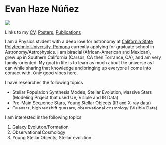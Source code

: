 # Evan Haze Núñez

<img src="https://evanhazey.github.io/evanhazenunez/Graphics/selfie.jpeg">

Links to my [CV](CV.md), [Posters](posters.md), [Publications](publications.md)

I am a Physics student with a deep love for astronomy at [California State Polytechnic University, Pomona](https://www.cpp.edu/~sci/physics-astronomy/) currently applying for graduate school in Astronomy/Astrophysics. I am biracial (African-American and Mexican), grew up in Southern California (Carson, CA then Torrance, CA), and am very family-oriented. My goal in life is to learn as much about the universe as I can while sharing that knowledge and bringing up everyone I come into contact with. Only good vibes here.

I have researched the following topics
- Stellar Population Synthesis Models, Stellar Evolution, Massive Stars (Modeling Project that used UV, Visible and IR Data)
- Pre-Main Sequence Stars, Young Stellar Objects (IR and X-ray data)
- Quasars, high redshift quasars, observational cosmology (Visible Data)


I am interested in the following topics 
1. Galaxy Evolution/Formation
2. Observational Cosmology
3. Young Stellar Objects, Stellar evolution
